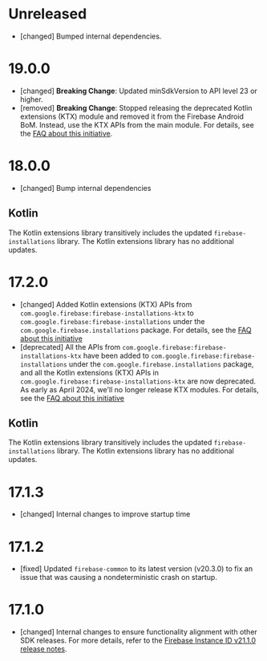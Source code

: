 # Unreleased

- [changed] Bumped internal dependencies.

# 19.0.0

- [changed] **Breaking Change**: Updated minSdkVersion to API level 23 or higher.
- [removed] **Breaking Change**: Stopped releasing the deprecated Kotlin extensions (KTX) module and
  removed it from the Firebase Android BoM. Instead, use the KTX APIs from the main module. For
  details, see the
  [FAQ about this initiative](https://firebase.google.com/docs/android/kotlin-migration).

# 18.0.0

- [changed] Bump internal dependencies

## Kotlin

The Kotlin extensions library transitively includes the updated `firebase-installations` library.
The Kotlin extensions library has no additional updates.

# 17.2.0

- [changed] Added Kotlin extensions (KTX) APIs from `com.google.firebase:firebase-installations-ktx`
  to `com.google.firebase:firebase-installations` under the `com.google.firebase.installations`
  package. For details, see the
  [FAQ about this initiative](https://firebase.google.com/docs/android/kotlin-migration)
- [deprecated] All the APIs from `com.google.firebase:firebase-installations-ktx` have been added to
  `com.google.firebase:firebase-installations` under the `com.google.firebase.installations`
  package, and all the Kotlin extensions (KTX) APIs in
  `com.google.firebase:firebase-installations-ktx` are now deprecated. As early as April 2024, we'll
  no longer release KTX modules. For details, see the
  [FAQ about this initiative](https://firebase.google.com/docs/android/kotlin-migration)

## Kotlin

The Kotlin extensions library transitively includes the updated `firebase-installations` library.
The Kotlin extensions library has no additional updates.

# 17.1.3

- [changed] Internal changes to improve startup time

# 17.1.2

- [fixed] Updated `firebase-common` to its latest version (v20.3.0) to fix an issue that was causing
  a nondeterministic crash on startup.

# 17.1.0

- [changed] Internal changes to ensure functionality alignment with other SDK releases. For more
  details, refer to the
  [Firebase Instance ID v21.1.0 release notes](/support/release-notes/android#iid_v21-1-0).
